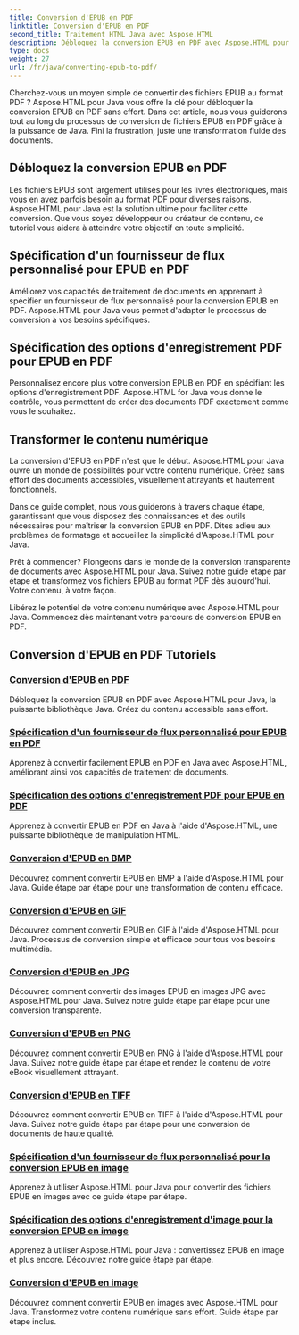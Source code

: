 ```yaml
---
title: Conversion d'EPUB en PDF
linktitle: Conversion d'EPUB en PDF
second_title: Traitement HTML Java avec Aspose.HTML
description: Débloquez la conversion EPUB en PDF avec Aspose.HTML pour Java, la puissante bibliothèque Java. Créez du contenu accessible sans effort.
type: docs
weight: 27
url: /fr/java/converting-epub-to-pdf/
---
```


Cherchez-vous un moyen simple de convertir des fichiers EPUB au format PDF ? Aspose.HTML pour Java vous offre la clé pour débloquer la conversion EPUB en PDF sans effort. Dans cet article, nous vous guiderons tout au long du processus de conversion de fichiers EPUB en PDF grâce à la puissance de Java. Fini la frustration, juste une transformation fluide des documents.

## Débloquez la conversion EPUB en PDF

Les fichiers EPUB sont largement utilisés pour les livres électroniques, mais vous en avez parfois besoin au format PDF pour diverses raisons. Aspose.HTML pour Java est la solution ultime pour faciliter cette conversion. Que vous soyez développeur ou créateur de contenu, ce tutoriel vous aidera à atteindre votre objectif en toute simplicité.

## Spécification d'un fournisseur de flux personnalisé pour EPUB en PDF

Améliorez vos capacités de traitement de documents en apprenant à spécifier un fournisseur de flux personnalisé pour la conversion EPUB en PDF. Aspose.HTML pour Java vous permet d'adapter le processus de conversion à vos besoins spécifiques.

## Spécification des options d'enregistrement PDF pour EPUB en PDF

Personnalisez encore plus votre conversion EPUB en PDF en spécifiant les options d'enregistrement PDF. Aspose.HTML for Java vous donne le contrôle, vous permettant de créer des documents PDF exactement comme vous le souhaitez.

## Transformer le contenu numérique

La conversion d'EPUB en PDF n'est que le début. Aspose.HTML pour Java ouvre un monde de possibilités pour votre contenu numérique. Créez sans effort des documents accessibles, visuellement attrayants et hautement fonctionnels.

Dans ce guide complet, nous vous guiderons à travers chaque étape, garantissant que vous disposez des connaissances et des outils nécessaires pour maîtriser la conversion EPUB en PDF. Dites adieu aux problèmes de formatage et accueillez la simplicité d'Aspose.HTML pour Java.

Prêt à commencer? Plongeons dans le monde de la conversion transparente de documents avec Aspose.HTML pour Java. Suivez notre guide étape par étape et transformez vos fichiers EPUB au format PDF dès aujourd'hui. Votre contenu, à votre façon.

Libérez le potentiel de votre contenu numérique avec Aspose.HTML pour Java. Commencez dès maintenant votre parcours de conversion EPUB en PDF.
## Conversion d'EPUB en PDF Tutoriels
### [Conversion d'EPUB en PDF](./convert-epub-to-pdf/)
Débloquez la conversion EPUB en PDF avec Aspose.HTML pour Java, la puissante bibliothèque Java. Créez du contenu accessible sans effort.
### [Spécification d'un fournisseur de flux personnalisé pour EPUB en PDF](./convert-epub-to-pdf-specify-custom-stream-provider/)
Apprenez à convertir facilement EPUB en PDF en Java avec Aspose.HTML, améliorant ainsi vos capacités de traitement de documents.
### [Spécification des options d'enregistrement PDF pour EPUB en PDF](./convert-epub-to-pdf-specify-pdf-save-options/)
Apprenez à convertir EPUB en PDF en Java à l'aide d'Aspose.HTML, une puissante bibliothèque de manipulation HTML.
### [Conversion d'EPUB en BMP](./convert-epub-to-bmp/)
Découvrez comment convertir EPUB en BMP à l'aide d'Aspose.HTML pour Java. Guide étape par étape pour une transformation de contenu efficace.
### [Conversion d'EPUB en GIF](./convert-epub-to-gif/)
Découvrez comment convertir EPUB en GIF à l'aide d'Aspose.HTML pour Java. Processus de conversion simple et efficace pour tous vos besoins multimédia.
### [Conversion d'EPUB en JPG](./convert-epub-to-jpg/)
Découvrez comment convertir des images EPUB en images JPG avec Aspose.HTML pour Java. Suivez notre guide étape par étape pour une conversion transparente.
### [Conversion d'EPUB en PNG](./convert-epub-to-png/)
Découvrez comment convertir EPUB en PNG à l'aide d'Aspose.HTML pour Java. Suivez notre guide étape par étape et rendez le contenu de votre eBook visuellement attrayant.
### [Conversion d'EPUB en TIFF](./convert-epub-to-tiff/)
Découvrez comment convertir EPUB en TIFF à l'aide d'Aspose.HTML pour Java. Suivez notre guide étape par étape pour une conversion de documents de haute qualité.
### [Spécification d'un fournisseur de flux personnalisé pour la conversion EPUB en image](./convert-epub-to-image-specify-custom-stream-provider/)
Apprenez à utiliser Aspose.HTML pour Java pour convertir des fichiers EPUB en images avec ce guide étape par étape.
### [Spécification des options d'enregistrement d'image pour la conversion EPUB en image](./convert-epub-to-image-specify-image-save-options/)
Apprenez à utiliser Aspose.HTML pour Java : convertissez EPUB en image et plus encore. Découvrez notre guide étape par étape.
### [Conversion d'EPUB en image](./convert-epub-to-image/)
Découvrez comment convertir EPUB en images avec Aspose.HTML pour Java. Transformez votre contenu numérique sans effort. Guide étape par étape inclus.